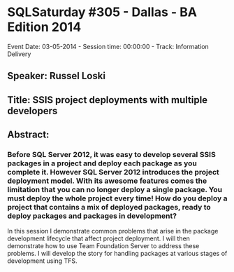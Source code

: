 # SQLSaturday #305 - Dallas - BA Edition 2014
Event Date: 03-05-2014 - Session time: 00:00:00 - Track: Information Delivery
## Speaker: Russel Loski
## Title: SSIS project deployments with multiple developers
## Abstract:
### Before SQL Server 2012, it was easy to develop several SSIS packages in a project and deploy each package as you complete it.  However SQL Server 2012 introduces the project deployment model.  With its awesome features comes the limitation that you can no longer deploy a single package.  You must deploy the whole project every time!  How do you deploy a project that contains a mix of deployed packages, ready to deploy packages and packages in development?

In this session I demonstrate common problems that arise in the package development lifecycle that affect project deployment.  I will then demonstrate how to use Team Foundation Server to address these problems.  I will develop the story for handling packages at various stages of development using TFS.

